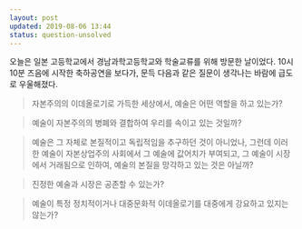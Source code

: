 ```yaml
---
layout: post
updated: 2019-08-06 13:44
status: question-unsolved
---
```


오늘은 일본 고등학교에서 경남과학고등학교와 학술교류를 위해 방문한 날이었다.
10시 10분 즈음에 시작한 축하공연을 보다가, 문득 다음과 같은 질문이 생각나는 바람에 급도로 우울해졌다.

> 자본주의의 이데올로기로 가득한 세상에서, 예술은 어떤 역할을 하고 있는가?


> 예술이 자본주의의 병폐와 결합하여 우리를 속이고 있는 것일까?


> 예술은 그 자체로 본질적이고 독립적임을 추구하던 것이 아니었나, 그런데 이러한 예술이 자본상업주의 사회에서 그 예술에 값어치가 부여되고, 그 예술이 시장에서 거래됨으로 인하여, 예술의 본질을 망각하고 있는 것은 아닐까?


> 진정한 예술과 시장은 공존할 수 있는가?


> 예술이 특정 정치적이거나 대중문화적 이데올로기를 대중에게 강요하고 있지는 않는가?
